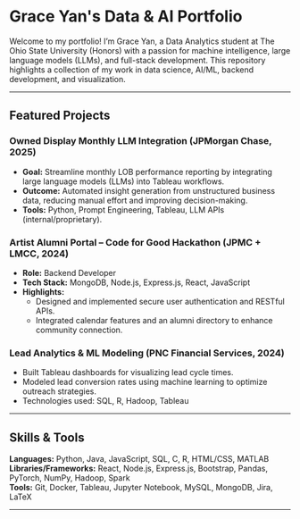 # Grace Yan's Data & AI Portfolio

Welcome to my portfolio! I’m Grace Yan, a Data Analytics student at The Ohio State University (Honors) with a passion for machine intelligence, large language models (LLMs), and full-stack development. This repository highlights a collection of my work in data science, AI/ML, backend development, and visualization.

---

## Featured Projects

### Owned Display Monthly LLM Integration (JPMorgan Chase, 2025)
- **Goal:** Streamline monthly LOB performance reporting by integrating large language models (LLMs) into Tableau workflows.
- **Outcome:** Automated insight generation from unstructured business data, reducing manual effort and improving decision-making.
- **Tools:** Python, Prompt Engineering, Tableau, LLM APIs (internal/proprietary).

### Artist Alumni Portal – Code for Good Hackathon (JPMC + LMCC, 2024)
- **Role:** Backend Developer
- **Tech Stack:** MongoDB, Node.js, Express.js, React, JavaScript
- **Highlights:**
  - Designed and implemented secure user authentication and RESTful APIs.
  - Integrated calendar features and an alumni directory to enhance community connection.

### Lead Analytics & ML Modeling (PNC Financial Services, 2024)
- Built Tableau dashboards for visualizing lead cycle times.
- Modeled lead conversion rates using machine learning to optimize outreach strategies.
- Technologies used: SQL, R, Hadoop, Tableau

---

## Skills & Tools

**Languages:** Python, Java, JavaScript, SQL, C, R, HTML/CSS, MATLAB  
**Libraries/Frameworks:** React, Node.js, Express.js, Bootstrap, Pandas, PyTorch, NumPy, Hadoop, Spark  
**Tools:** Git, Docker, Tableau, Jupyter Notebook, MySQL, MongoDB, Jira, LaTeX

---
